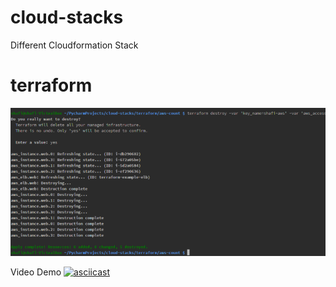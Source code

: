 # cloud-stacks
Different Cloudformation Stack

# terraform 
![Terraform](/terraform.PNG?raw=true)

Video Demo
[![asciicast](https://asciinema.org/a/0xkgts0xbwzqj3umho8i1us3z.png)](https://asciinema.org/a/0xkgts0xbwzqj3umho8i1us3z)
